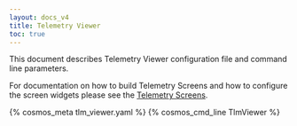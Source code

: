 ```yaml
---
layout: docs_v4
title: Telemetry Viewer
toc: true
---
```


This document describes Telemetry Viewer configuration file and command line parameters.

For documentation on how to build Telemetry Screens and how to configure the
screen widgets please see the [Telemetry Screens](/docs/screens).

{% cosmos_meta tlm_viewer.yaml %}
{% cosmos_cmd_line TlmViewer %}
